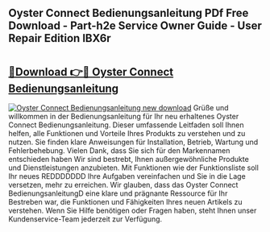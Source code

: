 ## Oyster Connect Bedienungsanleitung PDf Free Download - Part-h2e Service Owner Guide - User Repair Edition lBX6r

# <h2><a href="http://df30tb.blite.top/?on=Oyster+Connect+Bedienungsanleitung">🔗Download 👉🔴 Oyster Connect Bedienungsanleitung</a></h2>

[![Oyster Connect Bedienungsanleitung new download](https://i.imgur.com/lujVjoI.png)](http://df30tb.blite.top/?on=Oyster+Connect+Bedienungsanleitung)
Grüße und willkommen in der Bedienungsanleitung für Ihr neu erhaltenes Oyster Connect Bedienungsanleitung. Dieser umfassende Leitfaden soll Ihnen helfen, alle Funktionen und Vorteile Ihres Produkts zu verstehen und zu nutzen. Sie finden klare Anweisungen für Installation, Betrieb, Wartung und Fehlerbehebung. Vielen Dank, dass Sie sich für den Markennamen entschieden haben Wir sind bestrebt, Ihnen außergewöhnliche Produkte und Dienstleistungen anzubieten. Mit Funktionen wie der Funktionsliste soll Ihr neues REDDDDDDD Ihre Aufgaben vereinfachen und Sie in die Lage versetzen, mehr zu erreichen. Wir glauben, dass das Oyster Connect BedienungsanleitungD eine klare und prägnante Ressource für Ihr Bestreben war, die Funktionen und Fähigkeiten Ihres neuen Artikels zu verstehen. Wenn Sie Hilfe benötigen oder Fragen haben, steht Ihnen unser Kundenservice-Team jederzeit zur Verfügung.
